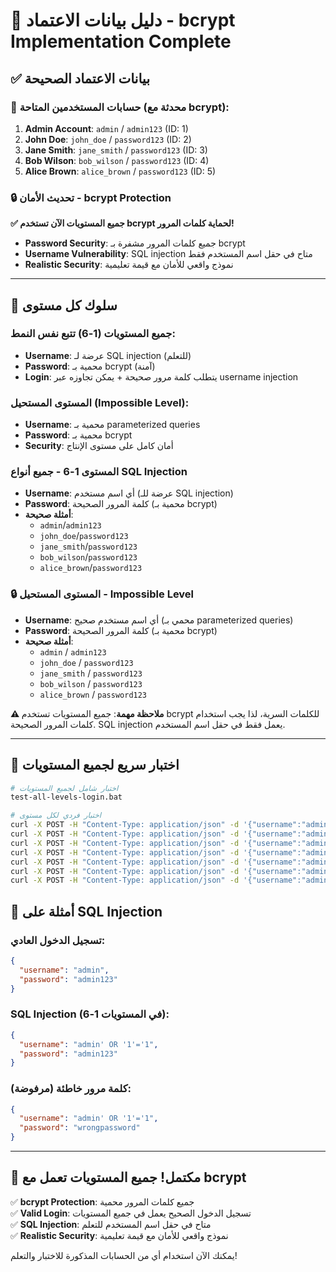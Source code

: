 # 🔐 دليل بيانات الاعتماد - bcrypt Implementation Complete

## ✅ بيانات الاعتماد الصحيحة

### 👤 حسابات المستخدمين المتاحة (محدثة مع bcrypt):
1. **Admin Account**: `admin` / `admin123` (ID: 1)
2. **John Doe**: `john_doe` / `password123` (ID: 2)  
3. **Jane Smith**: `jane_smith` / `password123` (ID: 3)
4. **Bob Wilson**: `bob_wilson` / `password123` (ID: 4)
5. **Alice Brown**: `alice_brown` / `password123` (ID: 5)

### 🔒 تحديث الأمان - bcrypt Protection

**✅ جميع المستويات الآن تستخدم bcrypt لحماية كلمات المرور!**

- **Password Security**: جميع كلمات المرور مشفرة بـ bcrypt
- **Username Vulnerability**: SQL injection متاح في حقل اسم المستخدم فقط
- **Realistic Security**: نموذج واقعي للأمان مع قيمة تعليمية

---

## 🎯 سلوك كل مستوى

### **جميع المستويات (1-6) تتبع نفس النمط:**
- **Username**: عرضة لـ SQL injection (للتعلم)
- **Password**: محمية بـ bcrypt (آمنة)
- **Login**: يتطلب كلمة مرور صحيحة + يمكن تجاوزه عبر username injection

### **المستوى المستحيل (Impossible Level):**
- **Username**: محمية بـ parameterized queries
- **Password**: محمية بـ bcrypt
- **Security**: أمان كامل على مستوى الإنتاج

### **المستوى 1-6 - جميع أنواع SQL Injection**
- **Username**: أي اسم مستخدم (عرضة للـ SQL injection)
- **Password**: كلمة المرور الصحيحة (محمية بـ bcrypt)
- **أمثلة صحيحة**: 
  - `admin`/`admin123`
  - `john_doe`/`password123`
  - `jane_smith`/`password123`
  - `bob_wilson`/`password123`
  - `alice_brown`/`password123`

### **🔒 المستوى المستحيل - Impossible Level**
- **Username**: أي اسم مستخدم صحيح (محمي بـ parameterized queries)
- **Password**: كلمة المرور الصحيحة (محمية بـ bcrypt)
- **أمثلة صحيحة**:
  - `admin` / `admin123`
  - `john_doe` / `password123`
  - `jane_smith` / `password123`
  - `bob_wilson` / `password123`
  - `alice_brown` / `password123`

**⚠️ ملاحظة مهمة**: جميع المستويات تستخدم bcrypt للكلمات السرية، لذا يجب استخدام كلمات المرور الصحيحة. SQL injection يعمل فقط في حقل اسم المستخدم.

---

## 🧪 اختبار سريع لجميع المستويات

```bash
# اختبار شامل لجميع المستويات
test-all-levels-login.bat

# اختبار فردي لكل مستوى
curl -X POST -H "Content-Type: application/json" -d '{"username":"admin","password":"admin123"}' http://localhost:3000/api/level1
curl -X POST -H "Content-Type: application/json" -d '{"username":"admin","password":"admin123"}' http://localhost:3000/api/level2
curl -X POST -H "Content-Type: application/json" -d '{"username":"admin","password":"admin123"}' http://localhost:3000/api/level3
curl -X POST -H "Content-Type: application/json" -d '{"username":"admin","password":"admin123"}' http://localhost:3000/api/level4
curl -X POST -H "Content-Type: application/json" -d '{"username":"admin","password":"admin123"}' http://localhost:3000/api/level5
curl -X POST -H "Content-Type: application/json" -d '{"username":"admin","password":"admin123"}' http://localhost:3000/api/level6
curl -X POST -H "Content-Type: application/json" -d '{"username":"admin","password":"admin123"}' http://localhost:3000/api/impossible
```

## 🎯 أمثلة على SQL Injection

### تسجيل الدخول العادي:
```json
{
  "username": "admin",
  "password": "admin123"
}
```

### SQL Injection (في المستويات 1-6):
```json
{
  "username": "admin' OR '1'='1",
  "password": "admin123"
}
```

### كلمة مرور خاطئة (مرفوضة):
```json
{
  "username": "admin' OR '1'='1",
  "password": "wrongpassword"
}
```

---

## 🎉 مكتمل! جميع المستويات تعمل مع bcrypt

✅ **bcrypt Protection**: جميع كلمات المرور محمية  
✅ **Valid Login**: تسجيل الدخول الصحيح يعمل في جميع المستويات  
✅ **SQL Injection**: متاح في حقل اسم المستخدم للتعلم  
✅ **Realistic Security**: نموذج واقعي للأمان مع قيمة تعليمية  

يمكنك الآن استخدام أي من الحسابات المذكورة للاختبار والتعلم!
